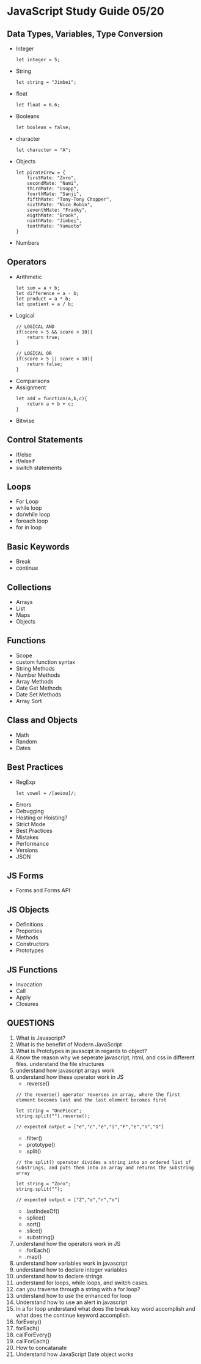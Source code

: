 # JavaScript Study Guide 05/20

## Data Types, Variables, Type Conversion
- Integer
    ```
    let integer = 5;
    ```
- String
    ```
    let string = "Jimbei";
    ```
- float
    ```
    let float = 6.6;
    ```
- Booleans
    ```
    let boolean = false;
    ```
- character
    ```
    let character = "A";
    ```
- Objects
    ```
    let pirateCrew = {
        firstMate: "Zoro",
        secondMate: "Nami",
        thirdMate: "Usopp",
        fourthMate: "Sanji",
        fifthMate: "Tony-Tony Chopper",
        sixthMate: "Nico Robin",
        seventhMate: "Franky",
        eigthMate: "Brook",
        ninthMate: "Jimbei",
        tenthMate: "Yamaoto"
    }
    ```
- Numbers

## Operators
- Arithmetic
    ```
    let sum = a + b;
    let difference = a - b;
    let product = a * b;
    let qoutient = a / b;
    ```
- Logical
    ```
    // LOGICAL AND
    if(score > 5 && score < 10){
        return true;
    }

    // LOGICAL OR
    if(score > 5 || score < 10){
        return false;
    }
    ```
- Comparisons
- Assignment
    ```
    let add = function(a,b,c){
        return a + b + c;
    }
    ```
- Bitwise

## Control Statements
- If/else
- if/elseif
- switch statements

## Loops
- For Loop
- while loop
- do/while loop
- foreach loop
- for in loop

## Basic Keywords
- Break
- continue

## Collections
- Arrays
- List
- Maps
- Objects

## Functions
- Scope
- custom function syntax
- String Methods
- Number Methods
- Array Methods
- Date Get Methods
- Date Set Methods
- Array Sort

## Class and Objects
- Math
- Random
- Dates

## Best Practices
- RegExp
    ```
    let vowel = /[aeiou]/;
    ```
- Errors
- Debugging
- Hosting or Hoisting?
- Strict Mode
- Best Practices
- Mistakes
- Performance
- Versions
- JSON

## JS Forms
- Forms and Forms API

## JS Objects
- Definitions
- Properties
- Methods
- Constructors
- Prototypes

## JS Functions
- Invocation
- Call
- Apply
- Closures

## QUESTIONS
1. What is Javascript?
2. What is the benefirt of Modern JavaScript
3. What is Prototypes in javascipt   in regards to object?
4. Know the reason why we seperate javascript, html, and css in different files. understand the file structures
5. understand how javascript arrays work
6. understand how these operator work in JS
    - .reverse()
    ```
    // the reverse() operator reverses an array, where the first element becomes last and the last element becomes first

    let string = "OnePiece";
    string.split("").reverse();
    
    // expected output = ["e","c","e","i","P","e","n","O"]
    ```
    - .filter()
    - .prototype()
    - .split()
    ```
    // the split() operator divides a string into an ordered list of substrings, and puts them into an array and returns the substring array
    
    let string = "Zoro";
    string.split("");
    
    // expected output = ["Z","o","r","o"]
    ```
    - .lastIndexOf()
    - .splice()
    - .sort()
    - .slice()
    - .substring()      
7. understand how the operators work in JS
    - .forEach()
    - .map() 
8. understand how variables work in javascript
9. understand how to declare integer variables
10. understand how to declare strings
11. understand for loops, while loops, and switch cases.
12. can you traverse through a string with a for loop?
13. understand how to use the enhanced for loop
14. Understand how to use an alert in javascript
15. in a for loop understand what does the break key word accomplish and what does the continue keyword accomplish.
16. forEvery()
17. forEach()
18. callForEvery()
19. callForEach()
20. How to concatanate
21. Understand how JavaScript Date object works